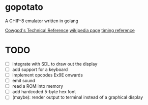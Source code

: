 # gopotato
A CHIP-8 emulator written in golang

[Cowgod's Technical Reference](http://devernay.free.fr/hacks/chip8/C8TECH10.HTM)
[wikipedia page](https://en.wikipedia.org/wiki/CHIP-8)
[timing reference](https://jackson-s.me/2019/07/13/Chip-8-Instruction-Scheduling-and-Frequency.html)

# TODO
 - [ ] integrate with SDL to draw out the display
 - [ ] add support for a keyboard
 - [ ] implement opcodes Ex9E onwards
 - [ ] emit sound
 - [ ] read a ROM into memory
 - [ ] add hardcoded 5-byte hex font
 - [ ] (maybe): render output to terminal instead of a graphical display